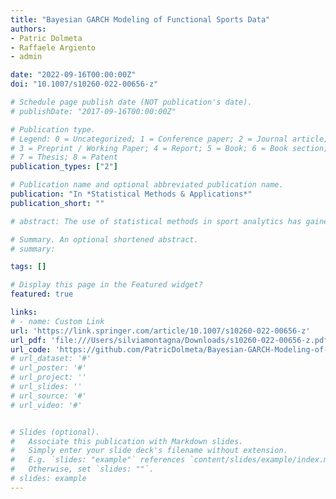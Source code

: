 ```yaml
---
title: "Bayesian GARCH Modeling of Functional Sports Data"
authors:
- Patric Dolmeta
- Raffaele Argiento
- admin

date: "2022-09-16T00:00:00Z"
doi: "10.1007/s10260-022-00656-z"

# Schedule page publish date (NOT publication's date).
# publishDate: "2017-09-16T00:00:00Z"

# Publication type.
# Legend: 0 = Uncategorized; 1 = Conference paper; 2 = Journal article;
# 3 = Preprint / Working Paper; 4 = Report; 5 = Book; 6 = Book section;
# 7 = Thesis; 8 = Patent
publication_types: ["2"]

# Publication name and optional abbreviated publication name.
publication: "In *Statistical Methods & Applications*" 
publication_short: ""

# abstract: The use of statistical methods in sport analytics has gained a rapidly growing interest over the last decade, and nowadays is common practice. In particular, the interest in understanding and predicting an athlete’s performance throughout his/her career is motivated by the need to evaluate the efficacy of training programs, anticipate fatigue to prevent injuries and detect unexpected of disproportionate increases in performance that might be indicative of doping. Moreover, fast evolving data gathering technologies require up to date modelling techniques that adapt to the distinctive features of sports data. In this work, we propose a hierarchical Bayesian model for describing and predicting the evolution of performance over time for shot put athletes. We rely both on a smooth functional contribution and on a linear mixed effect model with heteroskedastic errors to represent the athlete-specific trajectories. The resulting model provides an accurate description of the performance trajectories and helps specifying both the intra- and inter-seasonal variability of measurements. Further, the model allows for the prediction of athletes’ performance in future sport seasons. We apply our model to an extensive real world data set on performance data of professional shot put athletes recorded at elite competitions.

# Summary. An optional shortened abstract.
# summary: 

tags: []

# Display this page in the Featured widget?
featured: true

links:
# - name: Custom Link
url: 'https://link.springer.com/article/10.1007/s10260-022-00656-z'
url_pdf: 'file:///Users/silviamontagna/Downloads/s10260-022-00656-z.pdf'
url_code: 'https://github.com/PatricDolmeta/Bayesian-GARCH-Modeling-of-Functional-Sports-Data'
# url_dataset: '#'
# url_poster: '#'
# url_project: ''
# url_slides: ''
# url_source: '#'
# url_video: '#'


# Slides (optional).
#   Associate this publication with Markdown slides.
#   Simply enter your slide deck's filename without extension.
#   E.g. `slides: "example"` references `content/slides/example/index.md`.
#   Otherwise, set `slides: ""`.
# slides: example
---
```

